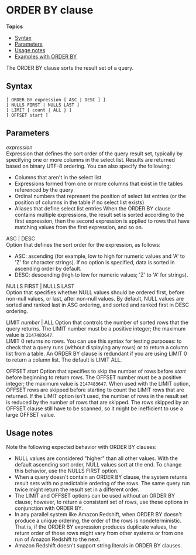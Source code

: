 # ORDER BY clause<a name="r_ORDER_BY_clause"></a>

**Topics**
+ [Syntax](#r_ORDER_BY_clause-synopsis)
+ [Parameters](#r_ORDER_BY_clause-parameters)
+ [Usage notes](#r_ORDER_BY_usage_notes)
+ [Examples with ORDER BY](r_Examples_with_ORDER_BY.md)

The ORDER BY clause sorts the result set of a query\.

## Syntax<a name="r_ORDER_BY_clause-synopsis"></a>

```
[ ORDER BY expression [ ASC | DESC ] ]
[ NULLS FIRST | NULLS LAST ]  
[ LIMIT { count | ALL } ]
[ OFFSET start ]
```

## Parameters<a name="r_ORDER_BY_clause-parameters"></a>

 *expression*   
Expression that defines the sort order of the query result set, typically by specifying one or more columns in the select list\. Results are returned based on binary UTF\-8 ordering\. You can also specify the following:  
+ Columns that aren't in the select list
+ Expressions formed from one or more columns that exist in the tables referenced by the query
+ Ordinal numbers that represent the position of select list entries \(or the position of columns in the table if no select list exists\)
+ Aliases that define select list entries
When the ORDER BY clause contains multiple expressions, the result set is sorted according to the first expression, then the second expression is applied to rows that have matching values from the first expression, and so on\.

ASC \| DESC   
Option that defines the sort order for the expression, as follows:   
+ ASC: ascending \(for example, low to high for numeric values and 'A' to 'Z' for character strings\)\. If no option is specified, data is sorted in ascending order by default\. 
+ DESC: descending \(high to low for numeric values; 'Z' to 'A' for strings\)\. 

NULLS FIRST \| NULLS LAST  
Option that specifies whether NULL values should be ordered first, before non\-null values, or last, after non\-null values\. By default, NULL values are sorted and ranked last in ASC ordering, and sorted and ranked first in DESC ordering\.

LIMIT *number* \| ALL   <a name="order-by-clause-limit"></a>
Option that controls the number of sorted rows that the query returns\. The LIMIT number must be a positive integer; the maximum value is `2147483647`\.   
LIMIT 0 returns no rows\. You can use this syntax for testing purposes: to check that a query runs \(without displaying any rows\) or to return a column list from a table\. An ORDER BY clause is redundant if you are using LIMIT 0 to return a column list\. The default is LIMIT ALL\. 

OFFSET *start*   <a name="order-by-clause-offset"></a>
Option that specifies to skip the number of rows before *start* before beginning to return rows\. The OFFSET number must be a positive integer; the maximum value is `2147483647`\. When used with the LIMIT option, OFFSET rows are skipped before starting to count the LIMIT rows that are returned\. If the LIMIT option isn't used, the number of rows in the result set is reduced by the number of rows that are skipped\. The rows skipped by an OFFSET clause still have to be scanned, so it might be inefficient to use a large OFFSET value\.

## Usage notes<a name="r_ORDER_BY_usage_notes"></a>

 Note the following expected behavior with ORDER BY clauses: 
+ NULL values are considered "higher" than all other values\. With the default ascending sort order, NULL values sort at the end\. To change this behavior, use the NULLS FIRST option\.
+ When a query doesn't contain an ORDER BY clause, the system returns result sets with no predictable ordering of the rows\. The same query run twice might return the result set in a different order\. 
+ The LIMIT and OFFSET options can be used without an ORDER BY clause; however, to return a consistent set of rows, use these options in conjunction with ORDER BY\. 
+ In any parallel system like Amazon Redshift, when ORDER BY doesn't produce a unique ordering, the order of the rows is nondeterministic\. That is, if the ORDER BY expression produces duplicate values, the return order of those rows might vary from other systems or from one run of Amazon Redshift to the next\. 
+ Amazon Redshift doesn't support string literals in ORDER BY clauses\.